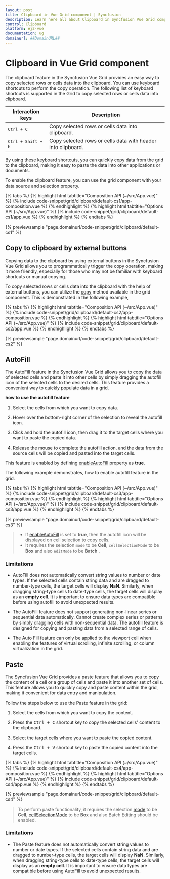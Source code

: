```yaml
---
layout: post
title: Clipboard in Vue Grid component | Syncfusion
description: Learn here all about Clipboard in Syncfusion Vue Grid component of Syncfusion Essential JS 2 and more.
control: Clipboard 
platform: ej2-vue
documentation: ug
domainurl: ##DomainURL##
---
```


# Clipboard in Vue Grid component

The clipboard feature in the Syncfusion Vue Grid provides an easy way to copy selected rows or cells data into the clipboard. You can use keyboard shortcuts to perform the copy operation. The following list of keyboard shortcuts is supported in the Grid to copy selected rows or cells data into clipboard.

Interaction keys |Description
-----|-----
<kbd>Ctrl + C</kbd> |Copy selected rows or cells data into clipboard.
<kbd>Ctrl + Shift + H</kbd> |Copy selected rows or cells data with header into clipboard.

By using these keyboard shortcuts, you can quickly copy data from the grid to the clipboard, making it easy to paste the data into other applications or documents.

To enable the clipboard feature, you can use the grid component with your data source and selection property. 

{% tabs %}
{% highlight html tabtitle="Composition API (~/src/App.vue)" %}
{% include code-snippet/grid/clipboard/default-cs1/app-composition.vue %}
{% endhighlight %}
{% highlight html tabtitle="Options API (~/src/App.vue)" %}
{% include code-snippet/grid/clipboard/default-cs1/app.vue %}
{% endhighlight %}
{% endtabs %}
        
{% previewsample "page.domainurl/code-snippet/grid/clipboard/default-cs1" %}

## Copy to clipboard by external buttons

Copying data to the clipboard by using external buttons in the Syncfusion Vue Grid allows you to programmatically trigger the copy operation, making it more friendly, especially for those who may not be familiar with keyboard shortcuts or manual copying.

To copy selected rows or cells data into the clipboard with the help of external buttons, you can utilize the [copy](https://ej2.syncfusion.com/vue/documentation/api/grid/clipboard/#copy) method available in the grid component. This is demonstrated in the following example,

{% tabs %}
{% highlight html tabtitle="Composition API (~/src/App.vue)" %}
{% include code-snippet/grid/clipboard/default-cs2/app-composition.vue %}
{% endhighlight %}
{% highlight html tabtitle="Options API (~/src/App.vue)" %}
{% include code-snippet/grid/clipboard/default-cs2/app.vue %}
{% endhighlight %}
{% endtabs %}
        
{% previewsample "page.domainurl/code-snippet/grid/clipboard/default-cs2" %}

## AutoFill

The AutoFill feature in the Syncfusion Vue Grid allows you to copy the data of selected cells and paste it into other cells by simply dragging the autofill icon of the selected cells to the desired cells. This feature provides a convenient way to quickly populate data in a grid.

**how to use the autofill feature**

1. Select the cells from which you want to copy data.

2. Hover over the bottom-right corner of the selection to reveal the autofill icon.

3. Click and hold the autofill icon, then drag it to the target cells where you want to paste the copied data.

4. Release the mouse to complete the autofill action, and the data from the source cells will be copied and pasted into the target cells.

This feature is enabled by defining [enableAutoFill](https://ej2.syncfusion.com/vue/documentation/api/grid/#enableautofill) property as **true**. 

The following example demonstrates, how to enable autofill feature in the grid.

{% tabs %}
{% highlight html tabtitle="Composition API (~/src/App.vue)" %}
{% include code-snippet/grid/clipboard/default-cs3/app-composition.vue %}
{% endhighlight %}
{% highlight html tabtitle="Options API (~/src/App.vue)" %}
{% include code-snippet/grid/clipboard/default-cs3/app.vue %}
{% endhighlight %}
{% endtabs %}
        
{% previewsample "page.domainurl/code-snippet/grid/clipboard/default-cs3" %}

> * If [enableAutoFill](https://ej2.syncfusion.com/vue/documentation/api/grid/#enableautofill) is set to **true**, then the autofill icon will be displayed on cell selection to copy cells.
> * It requires the selection `mode` to be **Cell**,  `cellSelectionMode` to be **Box** and also `editMode` to be **Batch** .

### Limitations

* AutoFill does not automatically convert string values to number or date types. If the selected cells contain string data and are dragged to number-type cells, the target cells will display **NaN**. Similarly, when dragging string-type cells to date-type cells, the target cells will display as an **empty cell**. It is important to ensure data types are compatible before using autofill to avoid unexpected results.

* The AutoFill feature does not support generating non-linear series or sequential data automatically. Cannot create complex series or patterns by simply dragging cells with non-sequential data. The autofill feature is designed for copying and pasting data from a selected range of cells.

* The Auto Fill feature can only be applied to the viewport cell when enabling the features of virtual scrolling, infinite scrolling, or column virtualization in the grid.

## Paste

The Syncfusion Vue Grid provides a paste feature that allows you to copy the content of a cell or a group of cells and paste it into another set of cells. This feature allows you to quickly copy and paste content within the grid, making it convenient for data entry and manipulation.

Follow the steps below to use the Paste feature in the grid:

1. Select the cells from which you want to copy the content.

2. Press the <kbd>Ctrl + C</kbd> shortcut key to copy the selected cells' content to the clipboard.

3. Select the target cells where you want to paste the copied content.

4. Press the <kbd>Ctrl + V</kbd> shortcut key to paste the copied content into the target cells.

{% tabs %}
{% highlight html tabtitle="Composition API (~/src/App.vue)" %}
{% include code-snippet/grid/clipboard/default-cs4/app-composition.vue %}
{% endhighlight %}
{% highlight html tabtitle="Options API (~/src/App.vue)" %}
{% include code-snippet/grid/clipboard/default-cs4/app.vue %}
{% endhighlight %}
{% endtabs %}
        
{% previewsample "page.domainurl/code-snippet/grid/clipboard/default-cs4" %}

> To perform paste functionality, it requires the selection [mode](https://ej2.syncfusion.com/vue/documentation/api/grid/selectionMode) to be **Cell**,  [cellSelectionMode](https://ej2.syncfusion.com/vue/documentation/api/grid/cellselectionmode) to be **Box** and also Batch Editing should be enabled.

### Limitations

* The Paste feature does not automatically convert string values to number or date types. If the selected cells contain string data and are dragged to number-type cells, the target cells will display **NaN**. Similarly, when dragging string-type cells to date-type cells, the target cells will display as an **empty cell**. It is important to ensure data types are compatible before using AutoFill to avoid unexpected results.